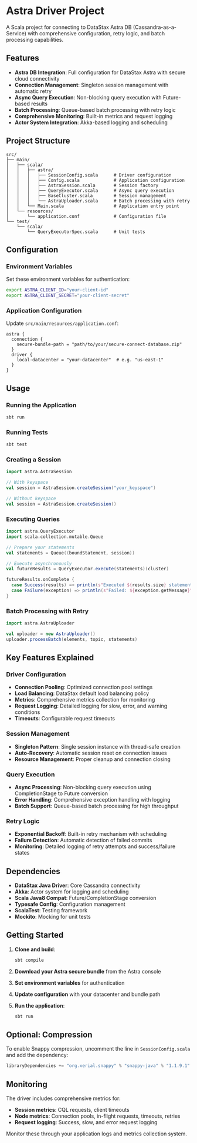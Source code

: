 # Astra Driver Project

A Scala project for connecting to DataStax Astra DB (Cassandra-as-a-Service) with comprehensive configuration, retry logic, and batch processing capabilities.

## Features

- **Astra DB Integration**: Full configuration for DataStax Astra with secure cloud connectivity
- **Connection Management**: Singleton session management with automatic retry
- **Async Query Execution**: Non-blocking query execution with Future-based results  
- **Batch Processing**: Queue-based batch processing with retry logic
- **Comprehensive Monitoring**: Built-in metrics and request logging
- **Actor System Integration**: Akka-based logging and scheduling

## Project Structure

```
src/
├── main/
│   ├── scala/
│   │   ├── astra/
│   │   │   ├── SessionConfig.scala      # Driver configuration
│   │   │   ├── Config.scala             # Application configuration
│   │   │   ├── AstraSession.scala       # Session factory
│   │   │   ├── QueryExecutor.scala      # Async query execution
│   │   │   ├── BaseCluster.scala        # Session management
│   │   │   └── AstraUploader.scala      # Batch processing with retry
│   │   └── Main.scala                   # Application entry point
│   └── resources/
│       └── application.conf             # Configuration file
└── test/
    └── scala/
        └── QueryExecutorSpec.scala      # Unit tests
```

## Configuration

### Environment Variables
Set these environment variables for authentication:
```bash
export ASTRA_CLIENT_ID="your-client-id"
export ASTRA_CLIENT_SECRET="your-client-secret"
```

### Application Configuration
Update `src/main/resources/application.conf`:
```hocon
astra {
  connection {
    secure-bundle-path = "path/to/your/secure-connect-database.zip"
  }
  driver {
    local-datacenter = "your-datacenter"  # e.g. "us-east-1"
  }
}
```

## Usage

### Running the Application
```bash
sbt run
```

### Running Tests
```bash
sbt test
```

### Creating a Session
```scala
import astra.AstraSession

// With keyspace
val session = AstraSession.createSession("your_keyspace")

// Without keyspace
val session = AstraSession.createSession()
```

### Executing Queries
```scala
import astra.QueryExecutor
import scala.collection.mutable.Queue

// Prepare your statements
val statements = Queue((boundStatement, session))

// Execute asynchronously
val futureResults = QueryExecutor.execute(statements)(cluster)

futureResults.onComplete {
  case Success(results) => println(s"Executed ${results.size} statements")
  case Failure(exception) => println(s"Failed: ${exception.getMessage}")
}
```

### Batch Processing with Retry
```scala
import astra.AstraUploader

val uploader = new AstraUploader()
uploader.processBatch(elements, topic, statements)
```

## Key Features Explained

### Driver Configuration
- **Connection Pooling**: Optimized connection pool settings
- **Load Balancing**: DataStax default load balancing policy
- **Metrics**: Comprehensive metrics collection for monitoring
- **Request Logging**: Detailed logging for slow, error, and warning conditions
- **Timeouts**: Configurable request timeouts

### Session Management
- **Singleton Pattern**: Single session instance with thread-safe creation
- **Auto-Recovery**: Automatic session reset on connection issues
- **Resource Management**: Proper cleanup and connection closing

### Query Execution
- **Async Processing**: Non-blocking query execution using CompletionStage to Future conversion
- **Error Handling**: Comprehensive exception handling with logging
- **Batch Support**: Queue-based batch processing for high throughput

### Retry Logic
- **Exponential Backoff**: Built-in retry mechanism with scheduling
- **Failure Detection**: Automatic detection of failed commits
- **Monitoring**: Detailed logging of retry attempts and success/failure states

## Dependencies

- **DataStax Java Driver**: Core Cassandra connectivity
- **Akka**: Actor system for logging and scheduling  
- **Scala Java8 Compat**: Future/CompletionStage conversion
- **Typesafe Config**: Configuration management
- **ScalaTest**: Testing framework
- **Mockito**: Mocking for unit tests

## Getting Started

1. **Clone and build**:
   ```bash
   sbt compile
   ```

2. **Download your Astra secure bundle** from the Astra console

3. **Set environment variables** for authentication

4. **Update configuration** with your datacenter and bundle path

5. **Run the application**:
   ```bash
   sbt run
   ```

## Optional: Compression

To enable Snappy compression, uncomment the line in `SessionConfig.scala` and add the dependency:

```scala
libraryDependencies += "org.xerial.snappy" % "snappy-java" % "1.1.9.1"
```

## Monitoring

The driver includes comprehensive metrics for:
- **Session metrics**: CQL requests, client timeouts
- **Node metrics**: Connection pools, in-flight requests, timeouts, retries
- **Request logging**: Success, slow, and error request logging

Monitor these through your application logs and metrics collection system.